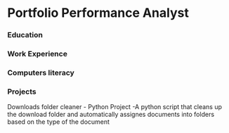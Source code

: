 # Portfolio Performance Analyst

### Education


### Work Experience


### Computers literacy


### Projects
Downloads folder cleaner - Python Project
-A python script that cleans up the download folder and automatically assignes documents into folders based on the type of the document
